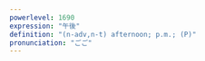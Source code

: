 ```yaml
---
powerlevel: 1690
expression: "午後"
definition: "(n-adv,n-t) afternoon; p.m.; (P)"
pronunciation: "ごご"
---
```


